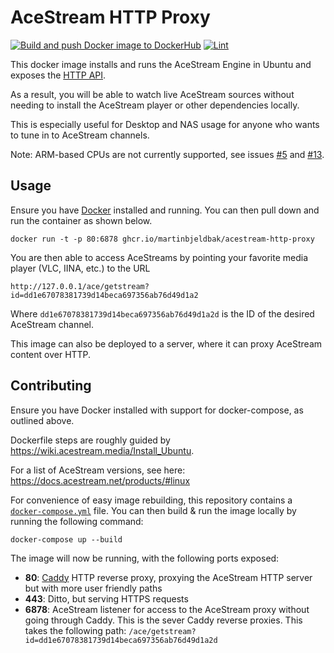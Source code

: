 # AceStream HTTP Proxy
[![Build and push Docker image to DockerHub](https://github.com/martinbjeldbak/acestream-http-proxy/actions/workflows/build-and-push-docker.yml/badge.svg?event=release)](https://github.com/martinbjeldbak/acestream-http-proxy/actions/workflows/build-and-push-docker.yml)
[![Lint](https://github.com/martinbjeldbak/acestream-http-proxy/actions/workflows/lint-dockerfile.yml/badge.svg)](https://github.com/martinbjeldbak/acestream-http-proxy/actions/workflows/lint-dockerfile.yml)

This docker image installs and runs the AceStream Engine in Ubuntu and exposes the [HTTP API](https://docs.acestream.net/en/developers/connect-to-engine/).

As a result, you will be able to watch live AceStream sources without needing
to install the AceStream player or other dependencies locally.

This is especially useful for Desktop and NAS usage for anyone who wants to
tune in to AceStream channels.

Note: ARM-based CPUs are not currently supported, see issues [#5] and [#13].

## Usage

Ensure you have [Docker](https://www.docker.com) installed and running. You can then pull down and run the container as shown below.

```console
docker run -t -p 80:6878 ghcr.io/martinbjeldbak/acestream-http-proxy
```

You are then able to access AceStreams by pointing your favorite media player
(VLC, IINA, etc.) to the URL

```
http://127.0.0.1/ace/getstream?id=dd1e67078381739d14beca697356ab76d49d1a2
```

Where `dd1e67078381739d14beca697356ab76d49d1a2d` is the ID of the desired AceStream channel.

This image can also be deployed to a server, where it can proxy AceStream
content over HTTP.

## Contributing

Ensure you have Docker installed with support for docker-compose, as outlined
above.

Dockerfile steps are roughly guided by <https://wiki.acestream.media/Install_Ubuntu>.

For a list of AceStream versions, see here: <https://docs.acestream.net/products/#linux>

For convenience of easy image rebuilding, this repository contains a
[`docker-compose.yml`](./docker-compose.yml) file. You can then build & run the
image locally by running the following command:

```console
docker-compose up --build
```

The image will now be running, with the following ports exposed:

- **80**: [Caddy] HTTP reverse proxy, proxying the AceStream HTTP server but with more user friendly paths
- **443**: Ditto, but serving HTTPS requests
- **6878**: AceStream listener for access to the AceStream proxy without going
through Caddy. This is the sever Caddy reverse proxies. This takes the following path:
`/ace/getstream?id=dd1e67078381739d14beca697356ab76d49d1a2d`


[Caddy]: https://caddyserver.com/
[caddy-auto-https]: https://caddyserver.com/docs/automatic-https
[Let's Encrypt]: https://letsencrypt.org/
[#5]: https://github.com/martinbjeldbak/acestream-http-proxy/issues/5
[#13]: https://github.com/martinbjeldbak/acestream-http-proxy/issues/13
